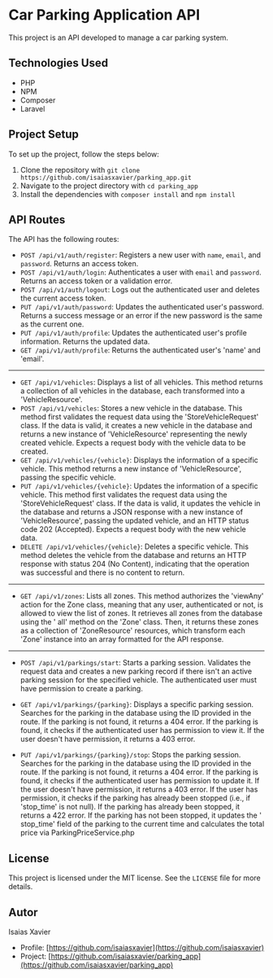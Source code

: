 # Car Parking Application API

This project is an API developed to manage a car parking system.

## Technologies Used

- PHP
- NPM
- Composer
- Laravel

## Project Setup

To set up the project, follow the steps below:

1. Clone the repository with `git clone https://github.com/isaiasxavier/parking_app.git`
2. Navigate to the project directory with `cd parking_app`
3. Install the dependencies with `composer install` and `npm install`

## API Routes

The API has the following routes:

- `POST /api/v1/auth/register`: Registers a new user with `name`, `email`, and `password`. Returns an access token.
- `POST /api/v1/auth/login`: Authenticates a user with `email` and `password`. Returns an access token or a validation
  error.
- `POST /api/v1/auth/logout`: Logs out the authenticated user and deletes the current access token.
- `PUT /api/v1/auth/password`: Updates the authenticated user's password. Returns a success message or an error if the
  new password is the same as the current one.
- `PUT /api/v1/auth/profile`: Updates the authenticated user's profile information. Returns the updated data.
- `GET /api/v1/auth/profile`: Returns the authenticated user's 'name' and 'email'.

------------------------------------------------------------------------------------------------------------------------

- `GET /api/v1/vehicles`: Displays a list of all vehicles. This method returns a collection of all vehicles in the
  database, each transformed into a 'VehicleResource'.
- `POST /api/v1/vehicles`: Stores a new vehicle in the database. This method first validates the request data using
  the 'StoreVehicleRequest' class. If the data is valid, it creates a new vehicle in the database and returns a new
  instance of 'VehicleResource' representing the newly created vehicle. Expects a request body with the vehicle data to
  be created.
- `GET /api/v1/vehicles/{vehicle}`: Displays the information of a specific vehicle. This method returns a new instance
  of 'VehicleResource', passing the specific vehicle.
- `PUT /api/v1/vehicles/{vehicle}`: Updates the information of a specific vehicle. This method first validates the
  request data using the 'StoreVehicleRequest' class. If the data is valid, it updates the vehicle in the database and
  returns a JSON response with a new instance of 'VehicleResource', passing the updated vehicle, and an HTTP status code
  202 (Accepted). Expects a request body with the new vehicle data.
- `DELETE /api/v1/vehicles/{vehicle}`: Deletes a specific vehicle. This method deletes the vehicle from the database and
  returns an HTTP response with status 204 (No Content), indicating that the operation was successful and there is no
  content to return.

------------------------------------------------------------------------------------------------------------------------

- `GET /api/v1/zones`: Lists all zones. This method authorizes the 'viewAny' action for the Zone class, meaning that any
  user, authenticated or not, is allowed to view the list of zones. It retrieves all zones from the database using the '
  all' method on the 'Zone' class. Then, it returns these zones as a collection of 'ZoneResource' resources, which
  transform each 'Zone' instance into an array formatted for the API response.

------------------------------------------------------------------------------------------------------------------------

- `POST /api/v1/parkings/start`: Starts a parking session. Validates the request data and creates a new parking record
  if there isn't an active parking session for the specified vehicle. The authenticated user must have permission to
  create a parking.

- `GET /api/v1/parkings/{parking}`: Displays a specific parking session. Searches for the parking in the database using
  the ID provided in the route. If the parking is not found, it returns a 404 error. If the parking is found, it checks
  if the authenticated user has permission to view it. If the user doesn't have permission, it returns a 403 error.

- `PUT /api/v1/parkings/{parking}/stop`: Stops the parking session. Searches for the parking in the database using the
  ID provided in the route. If the parking is not found, it returns a 404 error. If the parking is found, it checks if
  the authenticated user has permission to update it. If the user doesn't have permission, it returns a 403 error. If
  the user has permission, it checks if the parking has already been stopped (i.e., if 'stop_time' is not null). If the
  parking has already been stopped, it returns a 422 error. If the parking has not been stopped, it updates the '
  stop_time' field of the parking to the current time and calculates the total price via ParkingPriceService.php

## License

This project is licensed under the MIT license. See the `LICENSE` file for more details.

## Autor

Isaias Xavier

- Profile: [https://github.com/isaiasxavier](https://github.com/isaiasxavier)
- Project: [https://github.com/isaiasxavier/parking_app](https://github.com/isaiasxavier/parking_app)
